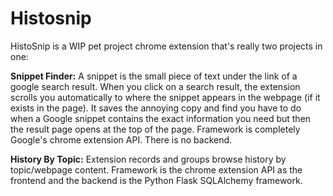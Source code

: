 # Histosnip

HistoSnip is a WIP pet project chrome extension that's really two projects in one:

**Snippet Finder:** 
A snippet is the small piece of text under the link of a google search result. When you click on a search result, the extension scrolls you automatically to where the snippet appears in the webpage (if it exists in the page). It saves the annoying copy and find you have to do when a Google snippet contains the exact information you need but then the result page opens at the top of the page.
Framework is completely Google's chrome extension API. There is no backend.

**History By Topic:**
Extension records and groups browse history by topic/webpage content. 
Framework is the chrome extension API as the frontend and the backend is the Python Flask SQLAlchemy framework.
